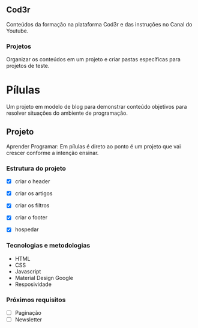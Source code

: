 ## Cod3r

Conteúdos da formação na plataforma Cod3r e das instruções no Canal do Youtube.

### Projetos

Organizar os conteúdos em um projeto e criar pastas específicas para projetos de teste.


# Pílulas

Um projeto em modelo de blog para demonstrar conteúdo objetivos para resolver situações do ambiente de programação.

## Projeto

Aprender Programar: Em pílulas é direto ao ponto é um projeto que vai crescer conforme a intenção ensinar.

### Estrutura do projeto

- [x] criar o header

- [x] criar os artigos

- [x] criar os filtros

- [x] criar o footer

- [x] hospedar

### Tecnologias e metodologias

- HTML
- CSS
- Javascript
- Material Design Google
- Resposividade

### Próximos requisitos

- [ ] Paginação
- [ ] Newsletter